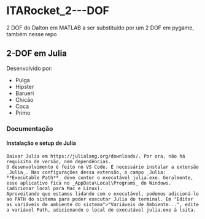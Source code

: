 # ITARocket_2---DOF
2 DOF do Dalton em MATLAB a ser substituído por um 2 DOF em pygame, também nesse repo 

## 2-DOF em Julia

Desenvolvido por:

* Pulga
* Hipster
* Barueri
* Chicão
* Coca
* Primo

### Documentação

#### Instalação e setup de Julia

    Baixar Julia em https://julialang.org/downloads/. Por ora, não há requisito de versão, nem dependências.  
    O desenvolvimento é feito no VS Code. É necessário instalar a extensão _Julia_. Nas configurações dessa extensão, o campo _Julia: **Executable Path**_ deve conter o executável julia.exe. Geralmente, esse aplicativo fica no _AppData\Local\Programs_ do Windows. (adicionar local para Mac e Linux).  
    Aproveitando que estamos lidando com o executável, podemos adicioná-lo ao PATH do sistema para poder executar Julia do terminal. Em "Editar as variáveis de ambiente do sistema">"Variáveis de Ambiente...", edite a variável Path, adicionando o local do executável julia.exe à lsita.

